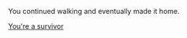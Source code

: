 You continued walking and eventually made it home. 

[You're a survivor](../investigate/survived.md)
